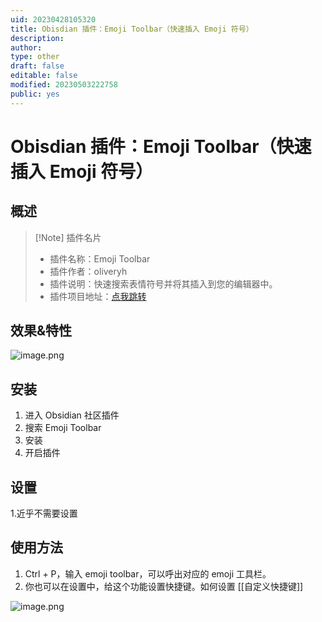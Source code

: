 ```yaml
---
uid: 20230428105320
title: Obisdian 插件：Emoji Toolbar（快速插入 Emoji 符号）
description: 
author: 
type: other
draft: false
editable: false
modified: 20230503222758
public: yes
---
```


# Obisdian 插件：Emoji Toolbar（快速插入 Emoji 符号）

## 概述

> [!Note] 插件名片
>- 插件名称：Emoji Toolbar
>- 插件作者：oliveryh
>- 插件说明：快速搜索表情符号并将其插入到您的编辑器中。
>- 插件项目地址：[点我跳转](https://github.com/oliveryh/obsidian-emoji-toolbar)

## 效果&特性

![image.png](https://cdn.pkmer.cn/images/20230503222718.png)

## 安装

1. 进入 Obsidian 社区插件
2. 搜索 Emoji Toolbar
3. 安装
4. 开启插件

## 设置

1.近乎不需要设置

## 使用方法

1. Ctrl + P，输入 emoji toolbar，可以呼出对应的 emoji 工具栏。
2. 你也可以在设置中，给这个功能设置快捷键。如何设置 [[自定义快捷键]]

![image.png](https://cdn.pkmer.cn/images/20230503222752.png)
